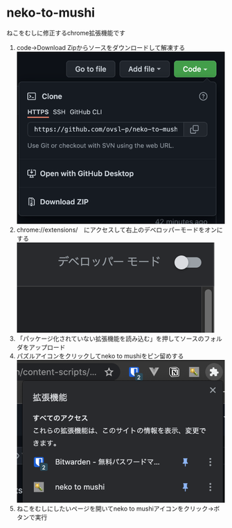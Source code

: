 # neko-to-mushi

ねこをむしに修正するchrome拡張機能です

1. code→Download Zipからソースをダウンロードして解凍する ![1](https://raw.githubusercontent.com/ovsl-p/imgstore/main/nekomushi-readme-1.png)
2. chrome://extensions/　にアクセスして右上のデベロッパーモードをオンにする ![2](https://raw.githubusercontent.com/ovsl-p/imgstore/main/nekomushi-readme-2.png)
3. 「パッケージ化されていない拡張機能を読み込む」を押してソースのフォルダをアップロード 
4. パズルアイコンをクリックしてneko to mushiをピン留めする　![3](https://raw.githubusercontent.com/ovsl-p/imgstore/main/nekomushi-readme-3.png)
5. ねこをむしにしたいページを開いてneko to mushiアイコンをクリック→ボタンで実行
